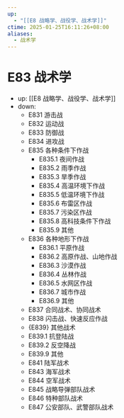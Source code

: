 ```yaml
---
up:
  - "[[E8 战略学、战役学、战术学]]"
ctime: 2025-01-25T16:11:26+08:00
aliases:
  - 战术学
---
```


# E83 战术学

- up: [[E8 战略学、战役学、战术学]]
- down:	
	- E831 游击战
	- E832 运动战
	- E833 防御战
	- E834 进攻战
	- E835 各种条件下作战
		- E835.1 夜间作战
		- E835.2 雨季作战
		- E835.3 旱季作战
		- E835.4 高温环境下作战
		- E835.5 低温环境下作战
		- E835.6 布雷区作战
		- E835.7 污染区作战
		- E835.8 高科技条件下作战
		- E835.9 其他
	- E836 各种地形下作战
		- E836.1 平原作战
		- E836.2 高原作战、山地作战
		- E836.3 沙漠作战
		- E836.4 丛林作战
		- E836.5 水网区作战
		- E836.7 城市作战
		- E836.9 其他
	- E837 合同战术、协同战术
	- E838 闪击战、快速反应作战
	- {E839} 其他战术
	- E839.1 抗登陆战
	- E839.2 反空降战
	- E839.9 其他
	- E841 陆军战术
	- E843 海军战术
	- E844 空军战术
	- E845 战略导弹部队战术
	- E846 特种部队战术
	- E847 公安部队、武警部队战术
	
